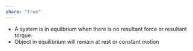 ```yaml
---
share: "true"
---
```


- A system is in equilbrium when there is no resultant force or resultant torque.
- Object in equilibrium will remain at rest or constant motion